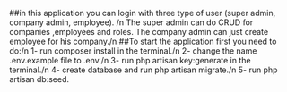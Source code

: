 ##in this application you can login with three type of user (super admin, company admin, employee). /n
The super admin can do CRUD for companies ,employees and roles. The company admin can just create employee for his company./n
##To start the application first you need to do:/n
1- run composer install in the terminal./n
2- change the name .env.example file to .env./n
3- run php artisan key:generate in the terminal./n
4- create database and run php artisan migrate./n
5- run php artisan db:seed.
